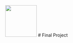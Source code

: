 <img src="https://discordhome.com/user_upload/backgrounds/7864background.jpg" style="height:100px">
# Final Project
